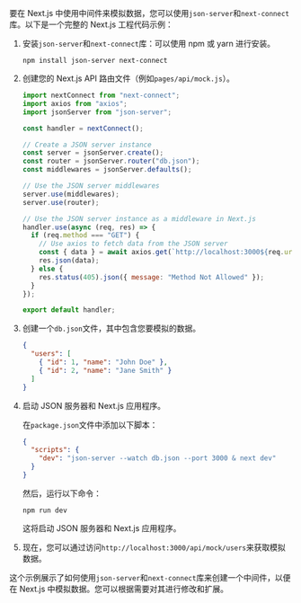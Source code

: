要在 Next.js 中使用中间件来模拟数据，您可以使用`json-server`和`next-connect`库。以下是一个完整的 Next.js 工程代码示例：

1. 安装`json-server`和`next-connect`库：可以使用 npm 或 yarn 进行安装。

   ```
   npm install json-server next-connect
   ```

2. 创建您的 Next.js API 路由文件（例如`pages/api/mock.js`）。

   ```jsx
   import nextConnect from "next-connect";
   import axios from "axios";
   import jsonServer from "json-server";

   const handler = nextConnect();

   // Create a JSON server instance
   const server = jsonServer.create();
   const router = jsonServer.router("db.json");
   const middlewares = jsonServer.defaults();

   // Use the JSON server middlewares
   server.use(middlewares);
   server.use(router);

   // Use the JSON server instance as a middleware in Next.js
   handler.use(async (req, res) => {
     if (req.method === "GET") {
       // Use axios to fetch data from the JSON server
       const { data } = await axios.get(`http://localhost:3000${req.url}`);
       res.json(data);
     } else {
       res.status(405).json({ message: "Method Not Allowed" });
     }
   });

   export default handler;
   ```

3. 创建一个`db.json`文件，其中包含您要模拟的数据。

   ```json
   {
     "users": [
       { "id": 1, "name": "John Doe" },
       { "id": 2, "name": "Jane Smith" }
     ]
   }
   ```

4. 启动 JSON 服务器和 Next.js 应用程序。

   在`package.json`文件中添加以下脚本：

   ```json
   {
     "scripts": {
       "dev": "json-server --watch db.json --port 3000 & next dev"
     }
   }
   ```

   然后，运行以下命令：

   ```
   npm run dev
   ```

   这将启动 JSON 服务器和 Next.js 应用程序。

5. 现在，您可以通过访问`http://localhost:3000/api/mock/users`来获取模拟数据。

这个示例展示了如何使用`json-server`和`next-connect`库来创建一个中间件，以便在 Next.js 中模拟数据。您可以根据需要对其进行修改和扩展。
